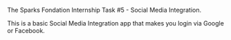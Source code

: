 The Sparks Fondation Internship Task #5 - Social Media Integration.

This is a basic Social Media Integration app that makes you login via Google or Facebook.
